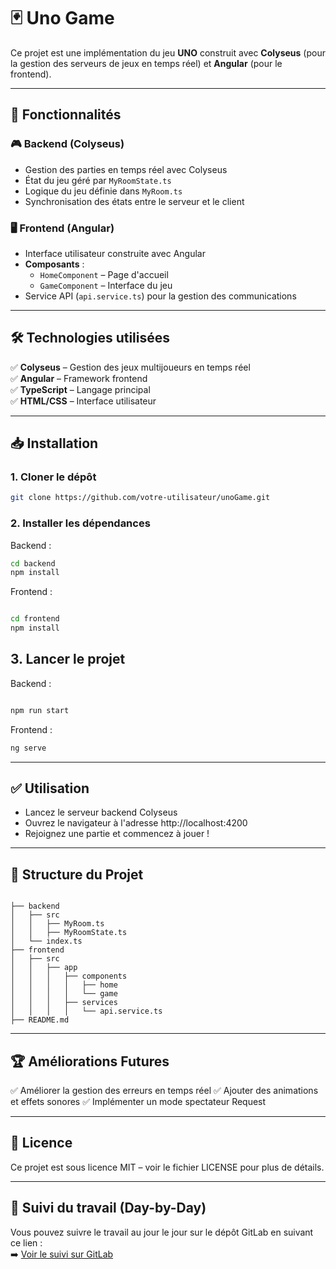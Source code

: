 # 🃏 **Uno Game**  
Ce projet est une implémentation du jeu **UNO** construit avec **Colyseus** (pour la gestion des serveurs de jeux en temps réel) et **Angular** (pour le frontend).  

---

## 🚀 **Fonctionnalités**  
### 🎮 **Backend (Colyseus)**  
- Gestion des parties en temps réel avec Colyseus  
- État du jeu géré par `MyRoomState.ts`  
- Logique du jeu définie dans `MyRoom.ts`  
- Synchronisation des états entre le serveur et le client  

### 🖥️ **Frontend (Angular)**  
- Interface utilisateur construite avec Angular  
- **Composants** :  
  - `HomeComponent` – Page d'accueil  
  - `GameComponent` – Interface du jeu  
- Service API (`api.service.ts`) pour la gestion des communications  

---

## 🛠️ **Technologies utilisées**  
✅ **Colyseus** – Gestion des jeux multijoueurs en temps réel  
✅ **Angular** – Framework frontend  
✅ **TypeScript** – Langage principal  
✅ **HTML/CSS** – Interface utilisateur  

---

## 📥 **Installation**  

### **1. Cloner le dépôt**  
```bash
git clone https://github.com/votre-utilisateur/unoGame.git
```

### 2. **Installer les dépendances**
Backend :

```bash
cd backend
npm install
```
Frontend :

```bash

cd frontend
npm install
```
## 3. **Lancer le projet**
Backend :

```bash

npm run start
```
Frontend :

```bash
ng serve
```
---
## ✅ **Utilisation**
- Lancez le serveur backend Colyseus
- Ouvrez le navigateur à l'adresse http://localhost:4200
- Rejoignez une partie et commencez à jouer !
---
## 📂 **Structure du Projet**
```text

├── backend
│   ├── src
│   │   ├── MyRoom.ts
│   │   ├── MyRoomState.ts
│   └── index.ts
├── frontend
│   ├── src
│   │   ├── app
│   │   │   ├── components
│   │   │   │   ├── home
│   │   │   │   └── game
│   │   │   ├── services
│   │   │   │   └── api.service.ts
├── README.md

```
---

## 🏆 **Améliorations Futures**
✅ Améliorer la gestion des erreurs en temps réel
✅ Ajouter des animations et effets sonores
✅ Implémenter un mode spectateur Request

---

## 🪪 **Licence**
Ce projet est sous licence MIT – voir le fichier LICENSE pour plus de détails.

---

## 🔗 **Suivi du travail (Day-by-Day)**
Vous pouvez suivre le travail au jour le jour sur le dépôt GitLab en suivant ce lien :  
➡️ [Voir le suivi sur GitLab](https://gitlab.com/groupe-uno)
